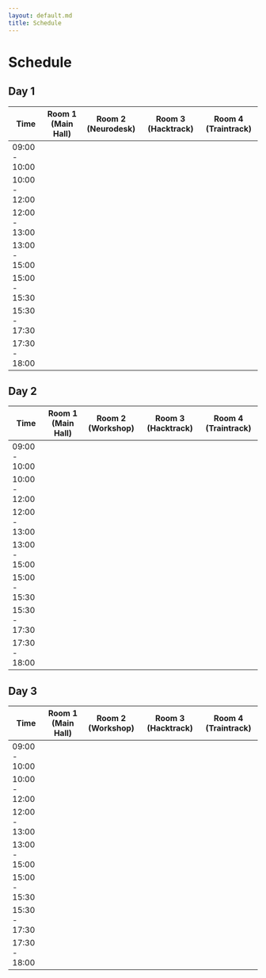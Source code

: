 ```yaml
---
layout: default.md
title: Schedule
---
```


<div class="schedule-container">

# Schedule

## Day 1
  
| Time          | Room 1 (Main Hall) | Room 2 (Neurodesk) | Room 3 (Hacktrack) | Room 4 (Traintrack) |
|---------------|--------------------|--------------------|--------------------|---------------------|
| 09:00 - 10:00 |                    |                    |                    |                    |
| 10:00 - 12:00 |                    |                    |                    |                    |
| 12:00 - 13:00 |                    |                    |                    |                    |
| 13:00 - 15:00 |                    |                    |                    |                    |
| 15:00 - 15:30 |                    |                    |                    |                    |
| 15:30 - 17:30 |                    |                    |                    |                    |
| 17:30 - 18:00 |                    |                    |                    |                    |


## Day 2

  
| Time          | Room 1 (Main Hall) | Room 2 (Workshop)  | Room 3 (Hacktrack) | Room 4 (Traintrack) |
|---------------|--------------------|--------------------|--------------------|---------------------|
| 09:00 - 10:00 |                    |                    |                    |                    |
| 10:00 - 12:00 |                    |                    |                    |                    |
| 12:00 - 13:00 |                    |                    |                    |                    |
| 13:00 - 15:00 |                    |                    |                    |                    |
| 15:00 - 15:30 |                    |                    |                    |                    |
| 15:30 - 17:30 |                    |                    |                    |                    |
| 17:30 - 18:00 |                    |                    |                    |                    |


## Day 3

  
| Time          | Room 1 (Main Hall) | Room 2 (Workshop)  | Room 3 (Hacktrack) | Room 4 (Traintrack) |
|---------------|--------------------|--------------------|--------------------|---------------------|
| 09:00 - 10:00 |                    |                    |                    |                    |
| 10:00 - 12:00 |                    |                    |                    |                    |
| 12:00 - 13:00 |                    |                    |                    |                    |
| 13:00 - 15:00 |                    |                    |                    |                    |
| 15:00 - 15:30 |                    |                    |                    |                    |
| 15:30 - 17:30 |                    |                    |                    |                    |
| 17:30 - 18:00 |                    |                    |                    |                    |

</div>

